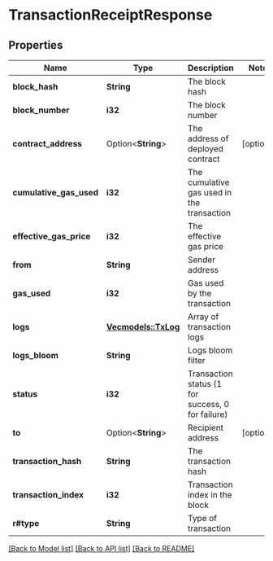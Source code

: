 # TransactionReceiptResponse

## Properties

Name | Type | Description | Notes
------------ | ------------- | ------------- | -------------
**block_hash** | **String** | The block hash | 
**block_number** | **i32** | The block number | 
**contract_address** | Option<**String**> | The address of deployed contract | [optional]
**cumulative_gas_used** | **i32** | The cumulative gas used in the transaction | 
**effective_gas_price** | **i32** | The effective gas price | 
**from** | **String** | Sender address | 
**gas_used** | **i32** | Gas used by the transaction | 
**logs** | [**Vec<models::TxLog>**](TxLog.md) | Array of transaction logs | 
**logs_bloom** | **String** | Logs bloom filter | 
**status** | **i32** | Transaction status (1 for success, 0 for failure) | 
**to** | Option<**String**> | Recipient address | [optional]
**transaction_hash** | **String** | The transaction hash | 
**transaction_index** | **i32** | Transaction index in the block | 
**r#type** | **String** | Type of transaction | 

[[Back to Model list]](../README.md#documentation-for-models) [[Back to API list]](../README.md#documentation-for-api-endpoints) [[Back to README]](../README.md)


